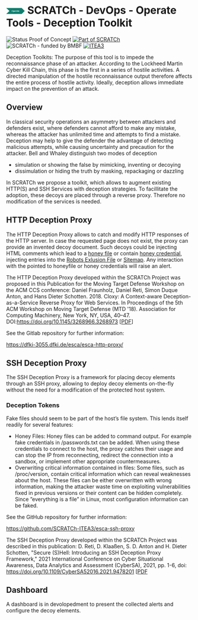 # <img src="../../../images/operate.png" alt ='operate'  width="10%" > SCRATCh - DevOps - Operate Tools - Deception Toolkit

![Status Proof of Concept](https://img.shields.io/badge/status-Proof%20of%20Concept-green)
[![Part of SCRATCh](https://img.shields.io/badge/part%20of-SCRATCh-yellow)](https://scratch-itea3.eu/)
![SCRATCh - funded by BMBF](https://img.shields.io/badge/funded%20by-BMBF-blue)
[![ITEA3](https://img.shields.io/badge/supported%20by-ITEA3-orange)](https://www.itea3.org)

Deception Toolkits: The purpose of this tool is to impede the reconnaissance phase of an attacker. According to the Lockheed Martin Cyber Kill Chain, this phase is the first in a series of hostile activities. A directed manipulation of the hostile reconnaissance output therefore affects the entire process of hostile activity. Ideally, deception allows immediate impact on the prevention of an attack.

## Overview
In classical security operations an asymmetry between attackers and defenders exist, where defenders cannot afford to make any mistake, whereas the attacker has unlimited time and attempts to find a mistake. Deception may help to give the defender the advantage of detecting malicious attempts, while causing uncertainty and precaution for the attacker. Bell and Whaley distinguish two modes of deception
- simulation or showing the false by  mimicking, inventing or decoying
- dissimulation or hiding the truth by masking, repackaging or dazzling

In SCRATCh we propose a toolkit, which allows to augment existing HTTP(S) and SSH Services with deception strategies. To facillitate the adoption, these decoys are placed through a reverse proxy. Therefore no modification of the services is needed. 

## HTTP Deception Proxy

The HTTP Deception Proxy allows to catch and modify HTTP responses of the HTTP server. In case the requested page does not exist, the proxy can provide an invented decoy document. Such decoys could be injecting HTML comments which lead to a [honey file](https://ieeexplore.ieee.org/document/1437806) or contain [honey credential](https://people.csail.mit.edu/rivest/honeywords/), injecting entries into the [Robots Exlusion File](https://en.wikipedia.org/wiki/Robots_exclusion_standard) or [Sitemap](https://en.wikipedia.org/wiki/Site_map). Any interaction with the pointed to honeyfile or honey credentials will raise an alert.

The HTTP Deception Proxy developed within the SCRATCh Project was proposed in this Publication for the Moving Target Defense Workshop on the ACM CCS conference: 
Daniel Fraunholz, Daniel Reti, Simon Duque Anton, and Hans Dieter Schotten. 2018. Cloxy: A Context-aware Deception-as-a-Service Reverse Proxy for Web Services. In Proceedings of the 5th ACM Workshop on Moving Target Defense (MTD '18). Association for Computing Machinery, New York, NY, USA, 40–47. DOI:https://doi.org/10.1145/3268966.3268973 [[PDF](https://dl.acm.org/doi/pdf/10.1145/3268966.3268973?casa_token=jlVZ7fpJoMMAAAAA:XinoziNFSc-kv5vt3ykzPEaMhjwR4hJklkJJbli8BJXPZsoJ3WjOpv6M_ESgKdKKww4H6pX8VBV-)] 

See the Gitlab repository for further information:

https://dfki-3055.dfki.de/esca/esca-http-proxy/

## SSH Deception Proxy

The SSH Deception Proxy is a framework for placing decoy elements through an SSH proxy, allowing to deploy decoy elements on-the-fly without the need for a modification of the protected host system.

### Deception Tokens
Fake files should seem to be part of the host’s file system.
This lends itself readily for several features:
- Honey Files: Honey files can be added to command output. For example fake credentials in /passwords.txt can be added. When using these credentials to connect to the host, the proxy catches their usage and can stop the IP from reconnecting, redirect the connection into a sandbox, or implement other appropriate countermeasures.
- Overwriting critical information contained in files: Some files, such as /proc/version, contain critical information which can reveal weaknesses about the host. These files can be either overwritten with wrong information, making the attacker waste time on exploiting vulnerabilities fixed in previous versions or their content can be hidden completely. Since ”everything is a file” in Linux, most configuration information can be faked.

See the GitHub repository for further information:

https://github.com/SCRATCh-ITEA3/esca-ssh-proxy


The SSH Deception Proxy developed within the SCRATCh Project was described in this publication: 
D. Reti, D. Klaaßen, S. D. Anton and H. Dieter Schotten, "Secure (S)Hell: Introducing an SSH Deception Proxy Framework," 2021 International Conference on Cyber Situational Awareness, Data Analytics and Assessment (CyberSA), 2021, pp. 1-6, doi: https://doi.org/10.1109/CyberSA52016.2021.9478201 [[PDF](https://arxiv.org/pdf/2104.03666)

## Dashboard

A dashboard is in devolopedment to present the collected alerts and configure the decoy elements.

